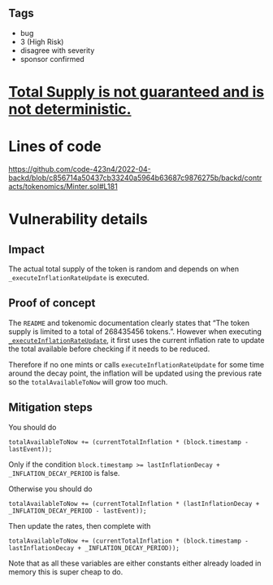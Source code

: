 ## Tags

- bug
- 3 (High Risk)
- disagree with severity
- sponsor confirmed

# [Total Supply is not guaranteed and is not deterministic.](https://github.com/code-423n4/2022-05-backd-findings/issues/46) 

# Lines of code

 https://github.com/code-423n4/2022-04-backd/blob/c856714a50437cb33240a5964b63687c9876275b/backd/contracts/tokenomics/Minter.sol#L181


# Vulnerability details

## Impact
The actual total supply of the token is random and depends on when `_executeInflationRateUpdate` is executed.

## Proof of concept
The `README` and tokenomic documentation clearly states that “The token supply is limited to a total of 268435456 tokens.”. However when executing [`_executeInflationRateUpdate`](https://github.com/code-423n4/2022-04-backd/blob/c856714a50437cb33240a5964b63687c9876275b/backd/contracts/tokenomics/Minter.sol#L181), it first uses the current inflation rate to update the total available before checking if it needs to be reduced. 

Therefore if no one mints or calls `executeInflationRateUpdate` for some time around the decay point, the inflation will be updated using the previous rate so the  `totalAvailableToNow` will grow too much.

## Mitigation steps

You should do
```js 
totalAvailableToNow += (currentTotalInflation * (block.timestamp - lastEvent));
```

Only if the condition `block.timestamp >= lastInflationDecay + _INFLATION_DECAY_PERIOD` is false. 

Otherwise you should do 

```js 
totalAvailableToNow += (currentTotalInflation * (lastInflationDecay + _INFLATION_DECAY_PERIOD - lastEvent)); 
```

Then update the rates, then complete with
```js 
totalAvailableToNow += (currentTotalInflation * (block.timestamp - lastInflationDecay + _INFLATION_DECAY_PERIOD)); 
```

Note that as all these variables are either constants either already loaded in memory this is super cheap to do.


